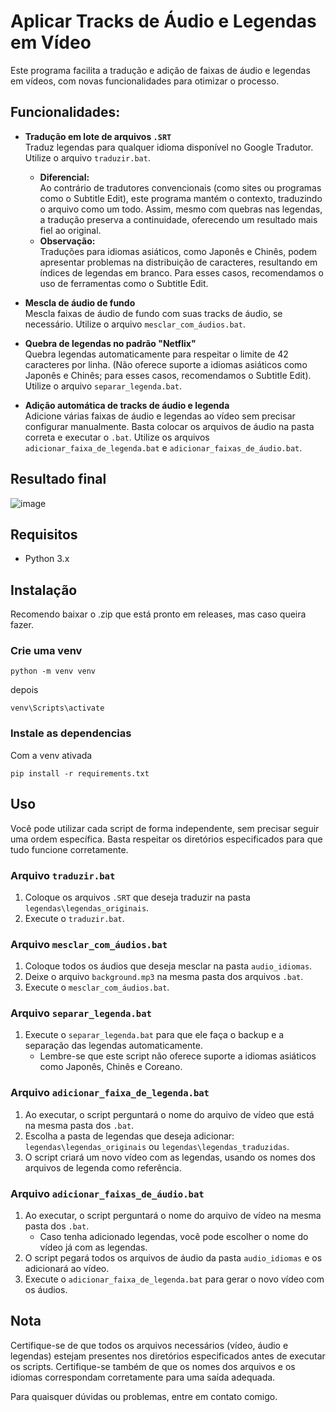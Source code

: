 # Aplicar Tracks de Áudio e Legendas em Vídeo

Este programa facilita a tradução e adição de faixas de áudio e legendas em vídeos, com novas funcionalidades para otimizar o processo.

## Funcionalidades:

- **Tradução em lote de arquivos `.SRT`**  
  Traduz legendas para qualquer idioma disponível no Google Tradutor. Utilize o arquivo `traduzir.bat`.
  - **Diferencial:**  
    Ao contrário de tradutores convencionais (como sites ou programas como o Subtitle Edit), este programa mantém o contexto, traduzindo o arquivo como um todo. Assim, mesmo com quebras nas legendas, a tradução preserva a continuidade, oferecendo um resultado mais fiel ao original.
  - **Observação:**  
    Traduções para idiomas asiáticos, como Japonês e Chinês, podem apresentar problemas na distribuição de caracteres, resultando em índices de legendas em branco. Para esses casos, recomendamos o uso de ferramentas como o Subtitle Edit.

- **Mescla de áudio de fundo**  
  Mescla faixas de áudio de fundo com suas tracks de áudio, se necessário. Utilize o arquivo `mesclar_com_áudios.bat`.

- **Quebra de legendas no padrão "Netflix"**  
  Quebra legendas automaticamente para respeitar o limite de 42 caracteres por linha. (Não oferece suporte a idiomas asiáticos como Japonês e Chinês; para esses casos, recomendamos o Subtitle Edit). Utilize o arquivo `separar_legenda.bat`.

- **Adição automática de tracks de áudio e legenda**  
  Adicione várias faixas de áudio e legendas ao vídeo sem precisar configurar manualmente. Basta colocar os arquivos de áudio na pasta correta e executar o `.bat`. Utilize os arquivos `adicionar_faixa_de_legenda.bat` e `adicionar_faixas_de_áudio.bat`.

## Resultado final
![image](https://github.com/RafaelGodoyEbert/Adicionar_audio_e_legenda/assets/78083427/5e4a99df-597a-4930-8e34-66f688ffaef8)

## Requisitos

- Python 3.x

## Instalação
Recomendo baixar o .zip que está pronto em releases, mas caso queira fazer.

### Crie uma venv
```
python -m venv venv
```
depois
```
venv\Scripts\activate
```

### Instale as dependencias
Com a venv ativada
```
pip install -r requirements.txt
```

## Uso

Você pode utilizar cada script de forma independente, sem precisar seguir uma ordem específica. Basta respeitar os diretórios especificados para que tudo funcione corretamente.

### Arquivo `traduzir.bat`
1. Coloque os arquivos `.SRT` que deseja traduzir na pasta `legendas\legendas_originais`.
2. Execute o `traduzir.bat`.

### Arquivo `mesclar_com_áudios.bat`
1. Coloque todos os áudios que deseja mesclar na pasta `audio_idiomas`.
2. Deixe o arquivo `background.mp3` na mesma pasta dos arquivos `.bat`.
3. Execute o `mesclar_com_áudios.bat`.

### Arquivo `separar_legenda.bat`
1. Execute o `separar_legenda.bat` para que ele faça o backup e a separação das legendas automaticamente.
   - Lembre-se que este script não oferece suporte a idiomas asiáticos como Japonês, Chinês e Coreano.

### Arquivo `adicionar_faixa_de_legenda.bat`
1. Ao executar, o script perguntará o nome do arquivo de vídeo que está na mesma pasta dos `.bat`.
2. Escolha a pasta de legendas que deseja adicionar: `legendas\legendas_originais` ou `legendas\legendas_traduzidas`.
3. O script criará um novo vídeo com as legendas, usando os nomes dos arquivos de legenda como referência.

### Arquivo `adicionar_faixas_de_áudio.bat`
1. Ao executar, o script perguntará o nome do arquivo de vídeo na mesma pasta dos `.bat`.
   - Caso tenha adicionado legendas, você pode escolher o nome do vídeo já com as legendas.
2. O script pegará todos os arquivos de áudio da pasta `audio_idiomas` e os adicionará ao vídeo.
3. Execute o `adicionar_faixa_de_legenda.bat` para gerar o novo vídeo com os áudios.


## Nota

Certifique-se de que todos os arquivos necessários (vídeo, áudio e legendas) estejam presentes nos diretórios especificados antes de executar os scripts. Certifique-se também de que os nomes dos arquivos e os idiomas correspondam corretamente para uma saída adequada.

Para quaisquer dúvidas ou problemas, entre em contato comigo.
